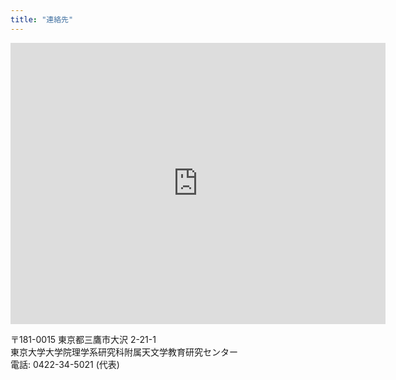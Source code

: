 ```yaml
---
title: "連絡先"
---
```


<iframe src="https://www.google.com/maps/embed?pb=!1m18!1m12!1m3!1d12792.366727464298!2d139.5469008542568!3d35.68037517129323!2m3!1f0!2f0!3f0!3m2!1i1024!2i768!4f13.1!3m3!1m2!1s0x6018effb4a3eef2d%3A0x729ad09ad290be70!2sInstitute%20of%20Astronomy%2C%20School%20of%20Science%2C%20The%20University%20of%20Tokyo!5e0!3m2!1sja!2sjp!4v1623603864278!5m2!1sja!2sjp" width="600" height="450" style="border:0;" allowfullscreen="" loading="lazy">
</iframe>

<br>

〒181-0015 東京都三鷹市大沢 2-21-1
<br>
東京大学大学院理学系研究科附属天文学教育研究センター
<br>
電話: 0422-34-5021 (代表)
